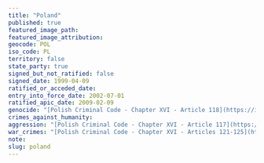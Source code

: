 ```yaml
---
title: "Poland"
published: true
featured_image_path:
featured_image_attribution:
geocode: POL
iso_code: PL
territory: false
state_party: true
signed_but_not_ratified: false
signed_date: 1999-04-09
ratified_or_acceded_date:
entry_into_force_date: 2002-07-01
ratified_apic_date: 2009-02-09
genocide: "[Polish Criminal Code - Chapter XVI - Article 118](https://iccdb.hrlc.net/data/doc/457/keyword/46/)"
crimes_against_humanity:
aggression: "[Polish Criminal Code - Chapter XVI - Article 117](https://iccdb.hrlc.net/data/doc/457/keyword/1/)"
war_crimes: "[Polish Criminal Code - Chapter XVI - Articles 121-125](https://iccdb.hrlc.net/data/doc/457/keyword/145/)"
note:
slug: poland
---
```

